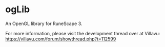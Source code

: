 # ogLib
An OpenGL library for RuneScape 3.

For more information, please visit the development thread over at Villavu: https://villavu.com/forum/showthread.php?t=112599 
